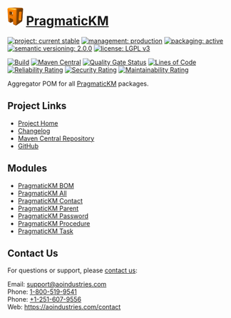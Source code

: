 # [<img src="ao-logo.png" alt="AO Logo" width="35" height="40">](https://github.com/ao-apps) [PragmaticKM](https://github.com/ao-apps/pragmatickm)

[![project: current stable](https://pragmatickm.com/ao-badges/project-current-stable.svg)](https://aoindustries.com/life-cycle#project-current-stable)
[![management: production](https://pragmatickm.com/ao-badges/management-production.svg)](https://aoindustries.com/life-cycle#management-production)
[![packaging: active](https://pragmatickm.com/ao-badges/packaging-active.svg)](https://aoindustries.com/life-cycle#packaging-active)  
[![semantic versioning: 2.0.0](https://pragmatickm.com/ao-badges/semver-2.0.0.svg)](http://semver.org/spec/v2.0.0.html)
[![license: LGPL v3](https://pragmatickm.com/ao-badges/license-lgpl-3.0.svg)](https://www.gnu.org/licenses/lgpl-3.0)

[![Build](https://github.com/ao-apps/pragmatickm/workflows/Build/badge.svg?branch=1.x)](https://github.com/ao-apps/pragmatickm/actions?query=workflow%3ABuild)
[![Maven Central](https://maven-badges.herokuapp.com/maven-central/com.pragmatickm/pragmatickm/badge.svg)](https://maven-badges.herokuapp.com/maven-central/com.pragmatickm/pragmatickm)
[![Quality Gate Status](https://sonarcloud.io/api/project_badges/measure?branch=1.x&project=com.pragmatickm%3Apragmatickm&metric=alert_status)](https://sonarcloud.io/dashboard?branch=1.x&id=com.pragmatickm%3Apragmatickm)
[![Lines of Code](https://sonarcloud.io/api/project_badges/measure?branch=1.x&project=com.pragmatickm%3Apragmatickm&metric=ncloc)](https://sonarcloud.io/component_measures?branch=1.x&id=com.pragmatickm%3Apragmatickm&metric=ncloc)  
[![Reliability Rating](https://sonarcloud.io/api/project_badges/measure?branch=1.x&project=com.pragmatickm%3Apragmatickm&metric=reliability_rating)](https://sonarcloud.io/component_measures?branch=1.x&id=com.pragmatickm%3Apragmatickm&metric=Reliability)
[![Security Rating](https://sonarcloud.io/api/project_badges/measure?branch=1.x&project=com.pragmatickm%3Apragmatickm&metric=security_rating)](https://sonarcloud.io/component_measures?branch=1.x&id=com.pragmatickm%3Apragmatickm&metric=Security)
[![Maintainability Rating](https://sonarcloud.io/api/project_badges/measure?branch=1.x&project=com.pragmatickm%3Apragmatickm&metric=sqale_rating)](https://sonarcloud.io/component_measures?branch=1.x&id=com.pragmatickm%3Apragmatickm&metric=Maintainability)

Aggregator POM for all [PragmaticKM](https://github.com/ao-apps/pragmatickm) packages.

## Project Links
* [Project Home](https://pragmatickm.com/)
* [Changelog](https://pragmatickm.com/changelog)
* [Maven Central Repository](https://central.sonatype.com/search?namespace=com.pragmatickm&q=a%3Apragmatickm)
* [GitHub](https://github.com/ao-apps/pragmatickm)

## Modules
* [PragmaticKM BOM](https://github.com/ao-apps/pragmatickm-bom)
* [PragmaticKM All](https://github.com/ao-apps/pragmatickm-all)
* [PragmaticKM Contact](https://github.com/ao-apps/pragmatickm-contact)
* [PragmaticKM Parent](https://github.com/ao-apps/pragmatickm-parent)
* [PragmaticKM Password](https://github.com/ao-apps/pragmatickm-password)
* [PragmaticKM Procedure](https://github.com/ao-apps/pragmatickm-procedure)
* [PragmaticKM Task](https://github.com/ao-apps/pragmatickm-task)

## Contact Us
For questions or support, please [contact us](https://aoindustries.com/contact):

Email: [support@aoindustries.com](mailto:support@aoindustries.com)  
Phone: [1-800-519-9541](tel:1-800-519-9541)  
Phone: [+1-251-607-9556](tel:+1-251-607-9556)  
Web: https://aoindustries.com/contact
